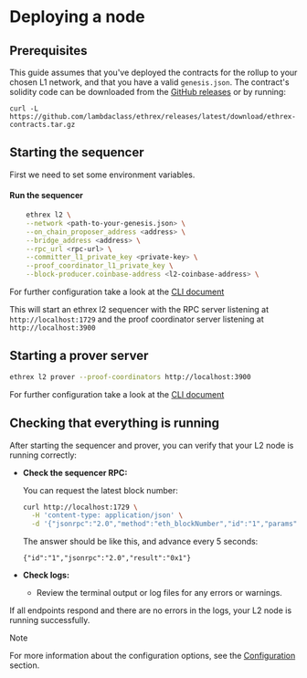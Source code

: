 # Deploying a node

## Prerequisites

This guide assumes that you've deployed the contracts for the rollup to your chosen L1 network, and that you have a valid `genesis.json`.
The contract's solidity code can be downloaded from the [GitHub releases](https://github.com/lambdaclass/ethrex/releases)
or by running:

```
curl -L https://github.com/lambdaclass/ethrex/releases/latest/download/ethrex-contracts.tar.gz
```

## Starting the sequencer

First we need to set some environment variables.

#### Run the sequencer

```sh
    ethrex l2 \
	--network <path-to-your-genesis.json> \
	--on_chain_proposer_address <address> \
	--bridge_address <address> \
	--rpc_url <rpc-url> \
	--committer_l1_private_key <private-key> \
	--proof_coordinator_l1_private_key \
	--block-producer.coinbase-address <l2-coinbase-address> \
```

For further configuration take a look at the [CLI document](../CLI.md#ethrex-l2)

This will start an ethrex l2 sequencer with the RPC server listening at `http://localhost:1729` and the proof coordinator server listening at `http://localhost:3900`


## Starting a prover server

```sh
ethrex l2 prover --proof-coordinators http://localhost:3900
```

For further configuration take a look at the [CLI document](../CLI.md#ethrex-l2-prover)

## Checking that everything is running

After starting the sequencer and prover, you can verify that your L2 node is running correctly:

- **Check the sequencer RPC:**

  You can request the latest block number:

  ```sh
  curl http://localhost:1729 \
  	-H 'content-type: application/json' \
  	-d '{"jsonrpc":"2.0","method":"eth_blockNumber","id":"1","params":[]}'
  ```

  The answer should be like this, and advance every 5 seconds:

  ```
  {"id":"1","jsonrpc":"2.0","result":"0x1"}
  ```

- **Check logs:**
  - Review the terminal output or log files for any errors or warnings.

If all endpoints respond and there are no errors in the logs, your L2 node is running successfully.

> [!NOTE]
> For more information about the configuration options, see the [Configuration](./configuration.md) section.